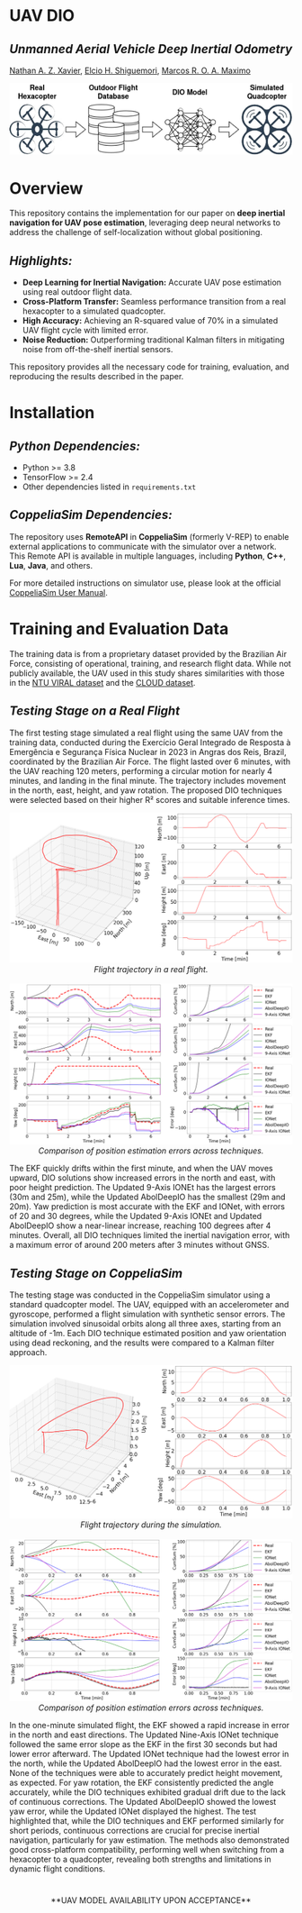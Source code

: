 # **UAV DIO**
## ***Unmanned Aerial Vehicle Deep Inertial Odometry***

[Nathan A. Z. Xavier](http://lattes.cnpq.br/2088578568009855),
[Elcio H. Shiguemori](http://lattes.cnpq.br/7243145638158319),
[Marcos R. O. A. Maximo](http://lattes.cnpq.br/1610878342077626)

<p align="center">
<img src="https://github.com/nathanxavier/UAV_DIO/blob/701b1211c8c59c28623a351f632b636eb7d26b24/Figures/Engineering%20Analysis%20with%20Boundary%20Elements.png">
</p>


# **Overview**
This repository contains the implementation for our paper on **deep inertial navigation for UAV pose estimation**, leveraging deep neural networks to address the challenge of self-localization without global positioning.

## ***Highlights:***
- **Deep Learning for Inertial Navigation:** Accurate UAV pose estimation using real outdoor flight data.  
- **Cross-Platform Transfer:** Seamless performance transition from a real hexacopter to a simulated quadcopter.  
- **High Accuracy:** Achieving an R-squared value of 70% in a simulated UAV flight cycle with limited error.  
- **Noise Reduction:** Outperforming traditional Kalman filters in mitigating noise from off-the-shelf inertial sensors.

This repository provides all the necessary code for training, evaluation, and reproducing the results described in the paper.


# **Installation**
## ***Python Dependencies:***
- Python >= 3.8
- TensorFlow >= 2.4
- Other dependencies listed in `requirements.txt`

## ***CoppeliaSim Dependencies:***
The repository uses **RemoteAPI** in **CoppeliaSim** (formerly V-REP) to enable external applications to communicate with the simulator over a network. This Remote API is available in multiple languages, including **Python**, **C++**, **Lua**, **Java**, and others.

For more detailed instructions on simulator use, please look at the official [CoppeliaSim User Manual](https://manual.coppeliarobotics.com/index.html).


# **Training and Evaluation Data**
The training data is from a proprietary dataset provided by the Brazilian Air Force, consisting of operational, training, and research flight data. While not publicly available, the UAV used in this study shares similarities with those in the [NTU VIRAL dataset](https://doi.org/10.1177/02783649211052312) and the [CLOUD dataset](https://www.dynsyslab.org/cloud-dataset).

## ***Testing Stage on a Real Flight***
The first testing stage simulated a real flight using the same UAV from the training data, conducted during the Exercício Geral Integrado de Resposta à Emergência e Segurança Física Nuclear in 2023 in Angras dos Reis, Brazil, coordinated by the Brazilian Air Force. The flight lasted over 6 minutes, with the UAV reaching 120 meters, performing a circular motion for nearly 4 minutes, and landing in the final minute. The trajectory includes movement in the north, east, height, and yaw rotation. The proposed DIO techniques were selected based on their higher R² scores and suitable inference times.

<p align="center">
  <img src="https://github.com/nathanxavier/UAV_DIO/blob/f0c464c43296a785207d4464a172ed4d65704c5a/Figures/FLY_Teste.png">
  <br>
  <em>Flight trajectory in a real flight.</em>
  <br><br>
  <img src="https://github.com/nathanxavier/UAV_DIO/blob/f0c464c43296a785207d4464a172ed4d65704c5a/Figures/FLY_Compara.png">
  <br>
  <em>Comparison of position estimation errors across techniques.</em>
</p>

The EKF quickly drifts within the first minute, and when the UAV moves upward, DIO solutions show increased errors in the north and east, with poor height prediction. The Updated 9-Axis IONEt has the largest errors (30m and 25m), while the Updated AbolDeepIO has the smallest (29m and 20m). Yaw prediction is most accurate with the EKF and IONet, with errors of 20 and 30 degrees, while the Updated 9-Axis IONEt and Updated AbolDeepIO show a near-linear increase, reaching 100 degrees after 4 minutes. Overall, all DIO techniques limited the inertial navigation error, with a maximum error of around 200 meters after 3 minutes without GNSS.

## ***Testing Stage on CoppeliaSim***
The testing stage was conducted in the CoppeliaSim simulator using a standard quadcopter model. The UAV, equipped with an accelerometer and gyroscope, performed a flight simulation with synthetic sensor errors. The simulation involved sinusoidal orbits along all three axes, starting from an altitude of -1m. Each DIO technique estimated position and yaw orientation using dead reckoning, and the results were compared to a Kalman filter approach.

<p align="center">
  <img src="https://github.com/nathanxavier/UAV_DIO/blob/f0c464c43296a785207d4464a172ed4d65704c5a/Figures/Coppelia_Teste.png">
  <br>
  <em>Flight trajectory during the simulation.</em>
  <br><br>
  <img src="https://github.com/nathanxavier/UAV_DIO/blob/3789f2fd43106c4d38633de7850de41ba587f665/Figures/Coppelia_Compara.png">
  <br>
  <em>Comparison of position estimation errors across techniques.</em>
</p>

In the one-minute simulated flight, the EKF showed a rapid increase in error in the north and east directions. The Updated Nine-Axis IONet technique followed the same error slope as the EKF in the first 30 seconds but had lower error afterward. The Updated IONet technique had the lowest error in the north, while the Updated AbolDeepIO had the lowest error in the east. None of the techniques were able to accurately predict height movement, as expected. For yaw rotation, the EKF consistently predicted the angle accurately, while the DIO techniques exhibited gradual drift due to the lack of continuous corrections. The Updated AbolDeepIO showed the lowest yaw error, while the Updated IONet displayed the highest. The test highlighted that, while the DIO techniques and EKF performed similarly for short periods, continuous corrections are crucial for precise inertial navigation, particularly for yaw estimation. The methods also demonstrated good cross-platform compatibility, performing well when switching from a hexacopter to a quadcopter, revealing both strengths and limitations in dynamic flight conditions.


#
<p align="center">
**UAV MODEL AVAILABILITY UPON ACCEPTANCE**
</p>
